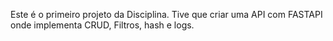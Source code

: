 Este é o primeiro projeto da Disciplina. Tive que criar uma API com FASTAPI onde implementa CRUD, Filtros, hash e logs.
